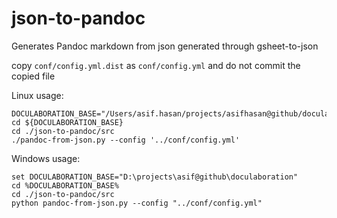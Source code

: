 # json-to-pandoc

Generates Pandoc markdown from json generated through gsheet-to-json


copy ```conf/config.yml.dist``` as ```conf/config.yml``` and do not commit the copied file

Linux usage:
```
DOCULABORATION_BASE="/Users/asif.hasan/projects/asifhasan@github/doculaboration"
cd ${DOCULABORATION_BASE}
cd ./json-to-pandoc/src
./pandoc-from-json.py --config '../conf/config.yml'
```

Windows usage:
```
set DOCULABORATION_BASE="D:\projects\asif@github\doculaboration"
cd %DOCULABORATION_BASE%
cd ./json-to-pandoc/src
python pandoc-from-json.py --config "../conf/config.yml"
```
